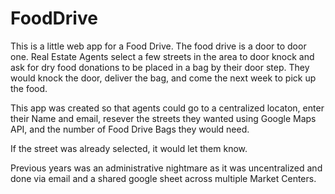 # FoodDrive

This is a little web app for a Food Drive. The food drive is a door to door one. Real Estate Agents select a few streets in the area
to door knock and ask for dry food donations to be placed in a bag by their door step. They would knock the door, deliver the bag, and come 
the next week to pick up the food. 

This app was created so that agents could go to a centralized locaton, enter their Name and email, resever the streets they wanted 
using Google Maps API, and the number of Food Drive Bags they would need. 

If the street was already selected, it would let them know. 

Previous years was an administrative nightmare as it was uncentralized and done via email and a shared google sheet across multiple Market Centers.
